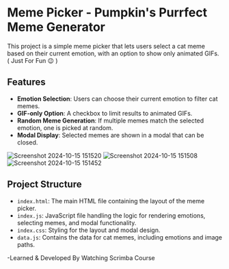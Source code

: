 # Meme Picker - Pumpkin's Purrfect Meme Generator

This project is a simple meme picker that lets users select a cat meme based on their current emotion, with an option to show only animated GIFs. ( Just For Fun 😉 )

## Features

- **Emotion Selection**: Users can choose their current emotion to filter cat memes.
- **GIF-only Option**: A checkbox to limit results to animated GIFs.
- **Random Meme Generation**: If multiple memes match the selected emotion, one is picked at random.
- **Modal Display**: Selected memes are shown in a modal that can be closed.

![Screenshot 2024-10-15 151520](https://github.com/user-attachments/assets/f9171652-8ff7-4307-bdbf-3e9d289eea05)
![Screenshot 2024-10-15 151508](https://github.com/user-attachments/assets/86dcc7ce-3068-463c-a5dc-84665a38ab47)
![Screenshot 2024-10-15 151452](https://github.com/user-attachments/assets/bcff6669-fe46-41dd-b809-2f6f9ce6ea86)

## Project Structure

- `index.html`: The main HTML file containing the layout of the meme picker.
- `index.js`: JavaScript file handling the logic for rendering emotions, selecting memes, and modal functionality.
- `index.css`: Styling for the layout and modal design.
- `data.js`: Contains the data for cat memes, including emotions and image paths.

-Learned & Developed By Watching Scrimba Course
